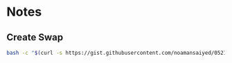 # Notes



## Create Swap

```bash
bash -c "$(curl -s https://gist.githubusercontent.com/noamansaiyed/052184e8699ac98554941e8779dbec6d/raw/4a102a9d8964d20270fb2f4e937336b5b106a74f/swap.sh)"
```
